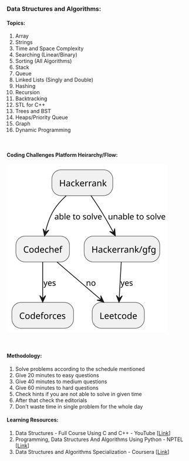 ### Data Structures and Algorithms:

#### Topics:
1. Array
2. Strings
3. Time and Space Complexity
4. Searching (Linear/Binary)
5. Sorting (All Algorithms)
6. Stack
7. Queue
8. Linked Lists (Singly and Double)
9. Hashing
10. Recursion
11. Backtracking
12. STL for C++
13. Trees and BST
14. Heaps/Priority Queue
15. Graph
16. Dynamic Programming

<br>

#### Coding Challenges Platform Heirarchy/Flow:

![Coding Challenges Platform Heirarchy/Flow](img/DsAlgo.svg)

<br>

#### Methodology:
1. Solve problems according to the schedule mentioned
2. Give 20 minutes to easy questions
3. Give 40 minutes to medium questions
4. Give 60 minutes to hard questions
5. Check hints if you are not able to solve in given time
6. After that check the editorials
7. Don't waste time in single problem for the whole day


#### Learning Resources:
1. Data Structures - Full Course Using C and C++ - YouTube [[Link](https://www.youtube.com/watch?v=B31LgI4Y4DQ)]
2. Programming, Data Structures And Algorithms Using Python - NPTEL [[Link](https://www.youtube.com/playlist?list=PLyqSpQzTE6M_Fu6l8irVwXkUyC9Gwqr6_)] 
3. Data Structures and Algorithms Specialization - Coursera [[Link](https://www.coursera.org/specializations/data-structures-algorithms)]